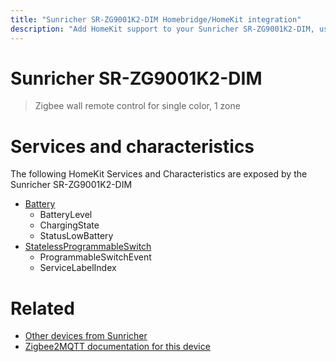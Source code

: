 ```yaml
---
title: "Sunricher SR-ZG9001K2-DIM Homebridge/HomeKit integration"
description: "Add HomeKit support to your Sunricher SR-ZG9001K2-DIM, using Homebridge, Zigbee2MQTT and homebridge-z2m."
---
```

<!---
This file has been GENERATED using src/docgen/docgen.ts
DO NOT EDIT THIS FILE MANUALLY!
-->
# Sunricher SR-ZG9001K2-DIM
> Zigbee wall remote control for single color, 1 zone


# Services and characteristics
The following HomeKit Services and Characteristics are exposed by
the Sunricher SR-ZG9001K2-DIM

* [Battery](../../battery.md)
  * BatteryLevel
  * ChargingState
  * StatusLowBattery
* [StatelessProgrammableSwitch](../../action.md)
  * ProgrammableSwitchEvent
  * ServiceLabelIndex


# Related
* [Other devices from Sunricher](../index.md#sunricher)
* [Zigbee2MQTT documentation for this device](https://www.zigbee2mqtt.io/devices/SR-ZG9001K2-DIM.html)